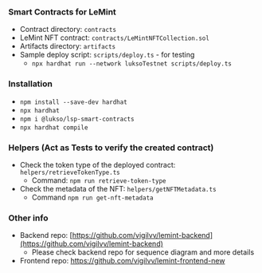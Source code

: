 ### Smart Contracts for LeMint

- Contract directory: `contracts`
- LeMint NFT contract: `contracts/LeMintNFTCollection.sol`
- Artifacts directory: `artifacts`
- Sample deploy script: `scripts/deploy.ts` - for testing
  - `npx hardhat run --network luksoTestnet scripts/deploy.ts`

### Installation

- `npm install --save-dev hardhat`
- `npx hardhat`
- `npm i @lukso/lsp-smart-contracts`
- `npx hardhat compile`

### Helpers (Act as Tests to verify the created contract)

- Check the token type of the deployed contract: `helpers/retrieveTokenType.ts`
  - Command: `npm run retrieve-token-type`
- Check the metadata of the NFT: `helpers/getNFTMetadata.ts`
  - Command `npm run get-nft-metadata`



### Other info

- Backend repo: [https://github.com/vigilvv/lemint-backend](https://github.com/vigilvv/lemint-backend)
  - Please check backend repo for sequence diagram and more details
- Frontend repo: https://github.com/vigilvv/lemint-frontend-new
